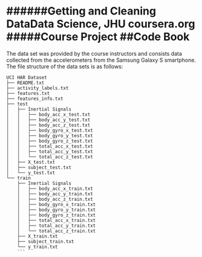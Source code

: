 ######Getting and Cleaning DataData Science, JHU coursera.org
#####Course Project
##Code Book
===
The data set was provided by the course instructors and consists data collected from the accelerometers from the Samsung Galaxy S smartphone.
The file structure of the data sets is as follows:
```
UCI HAR Dataset
├── README.txt
├── activity_labels.txt
├── features.txt
├── features_info.txt
├── test
│   ├── Inertial Signals
│   │   ├── body_acc_x_test.txt
│   │   ├── body_acc_y_test.txt
│   │   ├── body_acc_z_test.txt
│   │   ├── body_gyro_x_test.txt
│   │   ├── body_gyro_y_test.txt
│   │   ├── body_gyro_z_test.txt
│   │   ├── total_acc_x_test.txt
│   │   ├── total_acc_y_test.txt
│   │   └── total_acc_z_test.txt
│   ├── X_test.txt
│   ├── subject_test.txt
│   └── y_test.txt
└── train
    ├── Inertial Signals
    │   ├── body_acc_x_train.txt
    │   ├── body_acc_y_train.txt
    │   ├── body_acc_z_train.txt
    │   ├── body_gyro_x_train.txt
    │   ├── body_gyro_y_train.txt
    │   ├── body_gyro_z_train.txt
    │   ├── total_acc_x_train.txt
    │   ├── total_acc_y_train.txt
    │   └── total_acc_z_train.txt
    ├── X_train.txt
    ├── subject_train.txt
    └── y_train.txt
    ```
